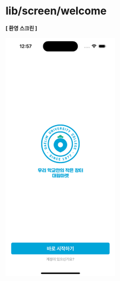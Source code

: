 # lib/screen/welcome

<b>[ 환영 스크린 ]</b>
<br />
<br />
<img src="https://github.com/team-ilpalsam/Flutter_DaelimMarket/blob/main/readme/welcome/welcome.png" width="auto" height="640px">
